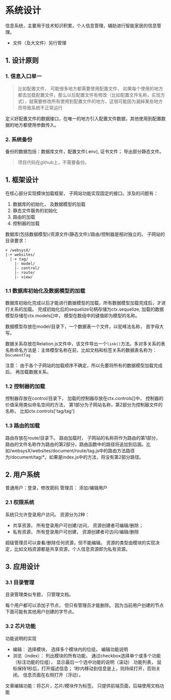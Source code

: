 # 系统设计
信息系统，主要用于技术知识积累，个人信息管理，辅助进行智能家居的信息管理。
* 文件（及大文件）另行管理

## 1. 设计原则
### 1. 信息入口单一
>比如配置文件， 可能很多地方都需要使用配置文件， 如果每个使用的地方都去加载配置文件，那么以后配置文件有修改（比如配置文件名称，实现方式），就需要修改所有使用到配置文件的地方，这很可能因为漏掉某些地方而导致系统不正常运行

定义好配置文件的数据接口，在唯一的地方引入配置文件数据，其他使用到配置数据的地方都使用参数传入。

### 2. 系统备份
备份的数据包括：数据库文件，配置文件(.env), 证书文件； 导出部分静态文件。
>项目代码在github上，不需要备份。


## 1. 框架设计
在核心部分实现模块加载框架， 子网站功能实现固定的接口。涉及的问题有：
1. 数据库的初始化， 及数据模型的加载
2. 静态文件服务的初始化
3. 路由的加载
4. 控制器的加载

数据库(包括数据模型)/资源文件(静态文件)/路由/控制器是相对独立的。
子网站的目录要求： 
~~~
+ /websysX/
|-+ websites/
  |-+ tag/
    |- model/
    |- control/
    |- route/
    |- view/
~~~

### 1.1 数据库初始化及数据模型的加载
数据库初始化完成以后才能进行数据模型的加载，所有数据模型加载完成后，才进行关系的加载。
完成初始化后的sequelize句柄存储为ctx.sequelize, 加载的数据模型存储在ctx.models[]中， 模型在数组中的键值即为模型的名称。

数据模型存放在model/目录下，一个数据表一个文件，以驼峰法名称， 首字母大写。

数据关系存放在Relation.js文件中，该文件导出一个`link()`方法。多对多关系的表名称命名方法是：主体模型名称在前，比如文档和标签关系的数据表名称为：`DocumentTag`

注意： 由于各个子网站的加载顺序不确定，所以先要将所有的数据模型加载完成后， 再加载数据关系。


### 1.2 控制器的加载
控制器存放在control/目录下， 加载的控制器存放在ctx.controls[]中， 控制器的价值采用类似命名空间的方法， 第1部分为子网站名称，第2部分为控制器文件的名称， 比如ctx.controls['tag/tag']

### 1.3 路由的加载
路由存放在route/目录下。 
路由加载时， 子网站的名称将作为路由的第1部分， 路由的文件名称作为路由的第2部分，路由函数中的路径将追加到后面。比如/websysX/websites/document/route/tag.js中的路由方法路径为/document/tag/*。如果是index.js中的方法，将没有第2部分路径。


## 2. 用户系统
普通用户：登录，修改密码
管理员：  添加/编辑用户

### 2.1 权限系统
系统只允许登录用户访问。
资源分为2种：
* 共享资源， 所有登录用户可创建/访问， 资源创建者可编辑/删除； 
* 私有资源， 所有登录用户可创建， 资源创建者可访问/编辑/删除

超级管理员可以查看/删除任何资源，但不能编辑。
资源的类型由模块的实现决定，比如文档资源都是共享资源，个人信息资源即为私有资源。


## 3. 应用设计

### 3.1 目录管理
目录管理类似专题， 只管理文档。  

每个用户都可以添加子节点， 但只有管理员才能删除。 因为当前用户创建的节点下面可能有其他用户创建的字节点。

### 3.2 芯片功能
功能说明的实现
* 编辑： 选择模块， 选择多个模块内的位组， 编辑功能说明
* 浏览（index）： 列出模块的所有功能， 通过checkbox选择单个或多个功能（标注功能的位组）， 显示最后一个选中功能的说明（滚动）
功能列表， 鼠标保持1秒后，打开描述信息；  1秒内移动到信息是上，则持续打开，否则关闭。
信息页面在右侧打开（浮动）。

文章编辑功能：将芯片，芯片/模块作为标签。 只提供前端页面，后端使用文档功能